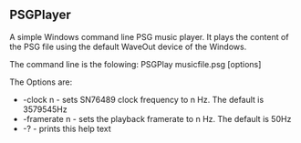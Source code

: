 ## PSGPlayer
A simple Windows command line PSG music player. It plays the content of the PSG file using the default WaveOut device of the Windows.

The command line is the folowing:
PSGPlay musicfile.psg [options]

The Options are:
* -clock n      - sets SN76489 clock frequency to n Hz. The default is 3579545Hz
* -framerate n  - sets the playback framerate to n Hz. The default is 50Hz
* -?            - prints this help text
